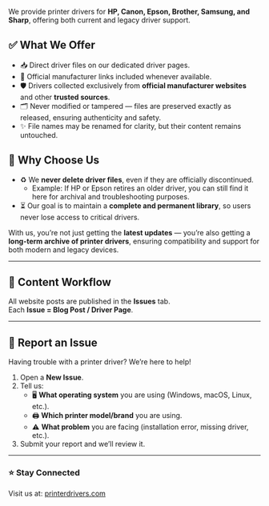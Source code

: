 We provide printer drivers for **HP, Canon, Epson, Brother, Samsung, and Sharp**, offering both current and legacy driver support.  

## ✅ What We Offer
- 📥 Direct driver files on our dedicated driver pages.  
- 🔗 Official manufacturer links included whenever available.  
- 🛡️ Drivers collected exclusively from **official manufacturer websites** and other **trusted sources**.  
- 🗂️ Never modified or tampered — files are preserved exactly as released, ensuring authenticity and safety.  
- ✨ File names may be renamed for clarity, but their content remains untouched.  

## 🤔 Why Choose Us
- ♻️ We **never delete driver files**, even if they are officially discontinued.  
   - Example: If HP or Epson retires an older driver, you can still find it here for archival and troubleshooting purposes.  
- ⏳ Our goal is to maintain a **complete and permanent library**, so users never lose access to critical drivers.  

With us, you’re not just getting the **latest updates** — you’re also getting a **long-term archive of printer drivers**, ensuring compatibility and support for both modern and legacy devices.  

---

## 📝 Content Workflow
All website posts are published in the **Issues** tab.  
Each **Issue = Blog Post / Driver Page**.  

---

## 📢 Report an Issue
Having trouble with a printer driver? We’re here to help!  

1. Open a **New Issue**.  
2. Tell us:  
   - 🖥️ **What operating system** you are using (Windows, macOS, Linux, etc.).  
   - 🖨️ **Which printer model/brand** you are using.  
   - ⚠️ **What problem** you are facing (installation error, missing driver, etc.).  
3. Submit your report and we’ll review it.  

---

### ⭐ Stay Connected
Visit us at: [printerdrivers.com](https://printerdrivers.com)  
